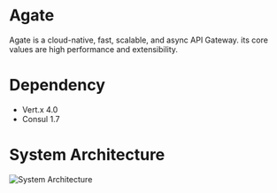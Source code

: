 # Agate
Agate is a cloud-native, fast, scalable, and async API Gateway. its core values are high performance and extensibility.

# Dependency
- Vert.x 4.0
- Consul 1.7

# System Architecture
![System Architecture](https://github.com/dinstone/agate/wiki/imgs/arch00.png)
